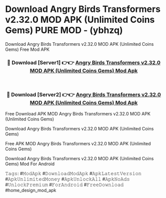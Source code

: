 # Download Angry Birds Transformers v2.32.0 MOD APK (Unlimited Coins Gems) PURE MOD - (ybhzq)
Download Angry Birds Transformers v2.32.0 MOD APK (Unlimited Coins Gems) Free Mod APK

<div align="center">
<h3>🔴 Download [Server1] 👉👉 <a href="https://apk-comot.site?title=Angry_Birds_Transformers_v2.32.0_MOD_APK_(Unlimited_Coins_Gems)">Angry Birds Transformers v2.32.0 MOD APK (Unlimited Coins Gems) Mod Apk</a></h3><br>

<h3>🔴 Download [Server2] 👉👉 <a href="https://apk-comot.site?title=Angry_Birds_Transformers_v2.32.0_MOD_APK_(Unlimited_Coins_Gems)">Angry Birds Transformers v2.32.0 MOD APK (Unlimited Coins Gems) Mod Apk</a></h3>
</div>


Free Download APK MOD Angry Birds Transformers v2.32.0 MOD APK (Unlimited Coins Gems)

Download Angry Birds Transformers v2.32.0 MOD APK (Unlimited Coins Gems) 

Free APK MOD Angry Birds Transformers v2.32.0 MOD APK (Unlimited Coins Gems) 

Download Angry Birds Transformers v2.32.0 MOD APK (Unlimited Coins Gems) Mod For Android

𝚃𝚊𝚐𝚜: #𝙼𝚘𝚍𝙰𝚙𝚔 #𝙳𝚘𝚠𝚗𝚕𝚘𝚊𝚍𝙼𝚘𝚍𝙰𝚙𝚔 #𝙰𝚙𝚔𝙻𝚊𝚝𝚎𝚜𝚝𝚅𝚎𝚛𝚜𝚒𝚘𝚗 #𝙰𝚙𝚔𝚄𝚗𝚕𝚒𝚖𝚒𝚝𝚎𝚍𝙼𝚘𝚗𝚎𝚢 #𝙰𝚙𝚔𝚄𝚗𝚕𝚘𝚌𝚔𝙰𝚕𝚕 #𝙰𝚙𝚔𝙽𝚘𝙰𝚍𝚜 #𝚄𝚗𝚕𝚘𝚌𝚔𝙿𝚛𝚎𝚖𝚒𝚞𝚖 #𝙵𝚘𝚛𝙰𝚗𝚍𝚛𝚘𝚒𝚍 #𝙵𝚛𝚎𝚎𝙳𝚘𝚠𝚗𝚕𝚘𝚊𝚍 #home_design_mod_apk